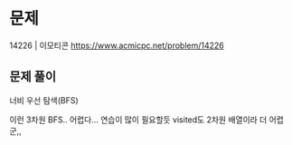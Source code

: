 # 문제

14226 | 이모티콘
https://www.acmicpc.net/problem/14226

## 문제 풀이

너비 우선 탐색(BFS)

이런 3차원 BFS.. 어렵다... 연습이 많이 필요할듯
visited도 2차원 배열이라 더 어렵군,,
